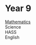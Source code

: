 <head>
  <title>Y9 Notes</title>
</head>
<body>
  <h1 class="title">Year 9</h1>
  <div class="row">
    <div class="column"><div class="subject-button"><a href="https://harzavad.github.io/the-merchant/notes/year-9/maths/yr9-maths.html">Mathematics</a></div></div>
    <div class="column"><div class="subject-button">Science</div></div>
    <div class="column"><div class="subject-button">HASS</div></div>
    <div class="column"><div class="subject-button">English</div></div>
  </div>
</body>